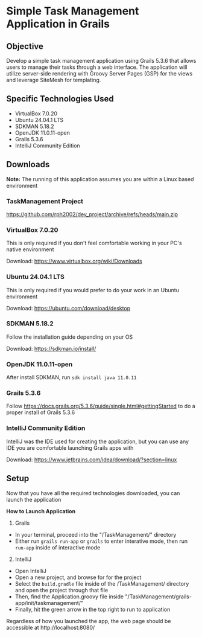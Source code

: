 # Simple Task Management Application in Grails
## Objective
Develop a simple task management application using Grails 5.3.6 that allows users to
manage their tasks through a web interface. The application will utilize server-side
rendering with Groovy Server Pages (GSP) for the views and leverage SiteMesh for
templating.

## Specific Technologies Used
* VirtualBox 7.0.20
* Ubuntu 24.04.1 LTS
* SDKMAN 5.18.2
* OpenJDK 11.0.11-open
* Grails 5.3.6
* IntelliJ Community Edition

## Downloads
**Note:** The running of this application assumes you are within a Linux based environment

### TaskManagement Project
https://github.com/rph2002/dev_project/archive/refs/heads/main.zip

### VirtualBox 7.0.20
This is only required if you don't feel comfortable working in your PC's native environment

Download: https://www.virtualbox.org/wiki/Downloads

### Ubuntu 24.04.1 LTS
This is only required if you would prefer to do your work in an Ubuntu environment

Download: https://ubuntu.com/download/desktop

### SDKMAN 5.18.2
Follow the installation guide depending on your OS

Download: https://sdkman.io/install/

### OpenJDK 11.0.11-open
After install SDKMAN, run `sdk install java 11.0.11`

### Grails 5.3.6
Follow https://docs.grails.org/5.3.6/guide/single.html#gettingStarted to do a proper install of Grails 5.3.6

### IntelliJ Community Edition
IntelliJ was the IDE used for creating the application, but you can use any IDE you are comfortable launching Grails apps with

Download: https://www.jetbrains.com/idea/download/?section=linux

## Setup
Now that you have all the required technologies downloaded, you can launch the application

**How to Launch Application**
1. Grails
  * In your terminal, proceed into the "/TaskManagement/" directory
  * Either run `grails run-app` or `grails` to enter interative mode, then run `run-app` inside of interactive mode
2. IntelliJ
  * Open IntelliJ
  * Open a new project, and browse for for the project
  * Select the `build.gradle` file inside of the /TaskManagement/ directory and open the project through that file
  * Then, find the Application.groovy file inside "/TaskManagement/grails-app/init/taskmanagement/"
  * Finally, hit the green arrow in the top right to run to application
    
Regardless of how you launched the app, the web page should be accessible at http://localhost:8080/
